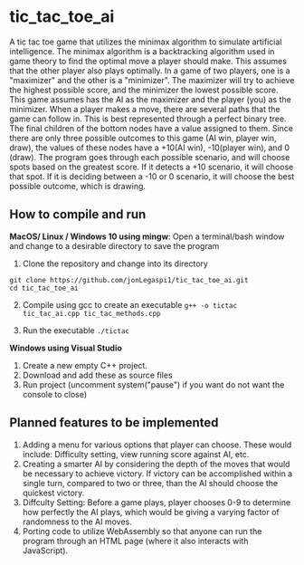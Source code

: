 # tic_tac_toe_ai
A tic tac toe game that utilizes the minimax algorithm to simulate artificial intelligence.
The minimax algorithm is a backtracking algorithm used in game theory to find the optimal move a player should make. This assumes that the other player also plays optimally. In a game of two players, one is a "maximizer" and the other is a "minimizer". The maximizer will try to achieve the highest possible score, and the minimizer the lowest possible score. This game assumes has the AI as the maximizer and the player (you) as the minimizer. When a player makes a move, there are several paths that the game can follow in. This is best represented through a perfect binary tree. The final children of the bottom nodes have a value assigned to them. Since there are only three possible outcomes to this game (AI win, player win, draw), the values of these nodes have a +10(AI win), -10(player win), and 0 (draw). The program goes through each possible scenario, and will choose spots based on the greatest score. If it detects a +10 scenario, it will choose that spot. If it is deciding between a -10 or 0 scenario, it will choose the best possible outcome, which is drawing.
## How to compile and run

**MacOS/ Linux / Windows 10 using mingw**: 
Open a terminal/bash window and change to a desirable directory to save the program

1. Clone the repository and change into its directory
```
git clone https://github.com/jonLegaspi1/tic_tac_toe_ai.git
cd tic_tac_toe_ai
```


2. Compile using gcc to create an executable
`g++ -o tictac tic_tac_ai.cpp tic_tac_methods.cpp`

3. Run the executable
`./tictac`

**Windows using Visual Studio** 
1. Create a new empty C++ project.
2. Download and add these as source files
3. Run project (uncomment system("pause") if you want do not want the console to close)

## Planned features to be implemented
1. Adding a menu for various options that player can choose. These would include: Difficulty setting, view running score against AI, etc.
2. Creating a smarter AI by considering the depth of the moves that would be necessary to achieve victory. If victory can be accomplished within a single turn, compared to two or three, than the AI should choose the quickest victory.
2. Diffculty Setting: Before a game plays, player chooses 0-9 to determine how perfectly the AI plays, which would be giving a varying factor of randomness to the AI moves.
3. Porting code to utilize WebAssembly so that anyone can run the program through an HTML page (where it also interacts with JavaScript). 
